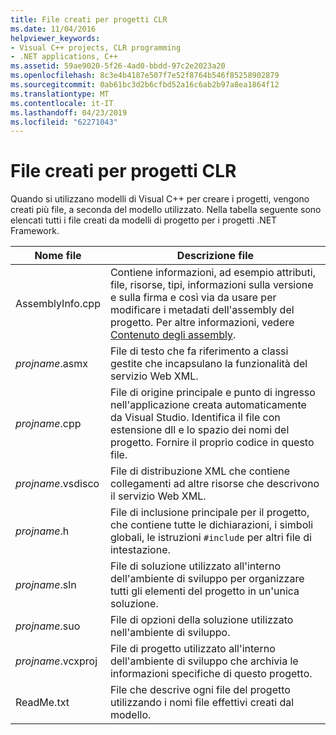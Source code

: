 ```yaml
---
title: File creati per progetti CLR
ms.date: 11/04/2016
helpviewer_keywords:
- Visual C++ projects, CLR programming
- .NET applications, C++
ms.assetid: 59ae9020-5f26-4ad0-bbdd-97c2e2023a20
ms.openlocfilehash: 8c3e4b4187e507f7e52f8764b546f85258902879
ms.sourcegitcommit: 0ab61bc3d2b6cfbd52a16c6ab2b97a8ea1864f12
ms.translationtype: MT
ms.contentlocale: it-IT
ms.lasthandoff: 04/23/2019
ms.locfileid: "62271043"
---
```

# <a name="files-created-for-clr-projects"></a>File creati per progetti CLR

Quando si utilizzano modelli di Visual C++ per creare i progetti, vengono creati più file, a seconda del modello utilizzato. Nella tabella seguente sono elencati tutti i file creati da modelli di progetto per i progetti .NET Framework.

|Nome file|Descrizione file|
|---------------|----------------------|
|AssemblyInfo.cpp|Contiene informazioni, ad esempio attributi, file, risorse, tipi, informazioni sulla versione e sulla firma e così via da usare per modificare i metadati dell'assembly del progetto. Per altre informazioni, vedere [Contenuto degli assembly](/dotnet/framework/app-domains/assembly-contents).|
|*projname*.asmx|File di testo che fa riferimento a classi gestite che incapsulano la funzionalità del servizio Web XML.|
|*projname*.cpp|File di origine principale e punto di ingresso nell'applicazione creata automaticamente da Visual Studio. Identifica il file con estensione dll e lo spazio dei nomi del progetto. Fornire il proprio codice in questo file.|
|*projname*.vsdisco|File di distribuzione XML che contiene collegamenti ad altre risorse che descrivono il servizio Web XML.|
|*projname*.h|File di inclusione principale per il progetto, che contiene tutte le dichiarazioni, i simboli globali, le istruzioni `#include` per altri file di intestazione.|
|*projname*.sln|File di soluzione utilizzato all'interno dell'ambiente di sviluppo per organizzare tutti gli elementi del progetto in un'unica soluzione.|
|*projname*.suo|File di opzioni della soluzione utilizzato nell'ambiente di sviluppo.|
|*projname*.vcxproj|File di progetto utilizzato all'interno dell'ambiente di sviluppo che archivia le informazioni specifiche di questo progetto.|
|ReadMe.txt|File che descrive ogni file del progetto utilizzando i nomi file effettivi creati dal modello.|